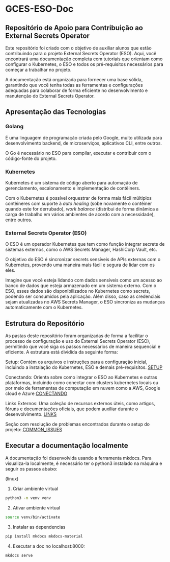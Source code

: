 # GCES-ESO-Doc

## Repositório de Apoio para Contribuição ao External Secrets Operator

Este repositório foi criado com o objetivo de auxiliar alunos que estão contribuindo para o projeto External Secrets Operator (ESO). Aqui, você encontrará uma documentação completa com tutoriais que orientam como configurar o Kubernetes, o ESO e todos os pré-requisitos necessários para começar a trabalhar no projeto.

A documentação está organizada para fornecer uma base sólida, garantindo que você tenha todas as ferramentas e configurações adequadas para colaborar de forma eficiente no desenvolvimento e manutenção do External Secrets Operator.

## Apresentação das Tecnologias

### Golang

É uma linguagem de programação criada pelo Google, muito utilizada para desenvolvimento backend, de microserviços, aplicativos CLI, entre outros.

O Go é necessário no ESO para compilar, executar e contribuir com o código-fonte do projeto.

### Kubernetes

Kubernetes é um sistema de código aberto para automação de gerenciamento, escalonamento e implementação de contêiners.

Com o Kubernetes é possível orquestrar de forma mais fácil múltiplos contêineres com suporte à _auto healing_ (sobe novamente o contêiner quando este for derrubado), _work balance_ (distribui de forma dinâmica a carga de trabalho em vários ambientes de acordo com a necessidade), entre outros.

### External Secrets Operator (ESO)

O ESO é um operador Kubernetes que tem como função integrar secrets de sistemas externos, como o AWS Secrets Manager, HashiCorp Vault, etc. 

O objetivo do ESO é sincronizar secrets sensíveis de APIs externas com o Kubernetes, provendo uma maneira mais fácil e segura de lidar com os eles.

Imagine que você esteja lidando com dados sensíveis como um acesso ao banco de dados que esteja armazenado em um sistema externo. Com o ESO, esses dados são disponibilizados no Kubernetes como secrets, podendo ser consumidos pela aplicação. Além disso, caso as credenciais sejam atualizadas no AWS Secrets Manager, o ESO sincroniza as mudanças automaticamente com o Kubernetes.

## Estrutura do Repositório

As pastas deste repositório foram organizadas de forma a facilitar o processo de configuração e uso do External Secrets Operator (ESO), permitindo que você siga os passos necessários de maneira sequencial e eficiente. A estrutura está dividida da seguinte forma:

Setup: Contém os arquivos e instruções para a configuração inicial, incluindo a instalação do Kubernetes, ESO e demais pré-requisitos.
[SETUP](https://github.com/FGA-GCES/ESO-Documentacao/tree/main/docs/1-Setup)

Conectando: Orienta sobre como integrar o ESO ao Kubernetes e outras plataformas, incluindo como conectar com clusters kubernetes locais ou por meio de ferramentas de computação em nuvem como a AWS, Google cloud e Azure
[CONECTANDO](https://github.com/FGA-GCES/ESO-Documentacao/tree/main/docs/2-Conectando)

Links Externos: Uma coleção de recursos externos úteis, como artigos, fóruns e documentações oficiais, que podem auxiliar durante o desenvolvimento.
[LINKS](https://github.com/FGA-GCES/ESO-Documentacao/tree/main/docs/3-Links)

Seção com resolução de problemas encontrados durante o setup do projeto:
[COMMON_ISSUES](https://github.com/FGA-GCES/ESO-Documentacao/tree/main/docs/4-Common_issues)

## Executar a documentação localmente

A documentação foi desenvolvida usando a ferramenta mkdocs. Para visualiza-la localmente, é necessário ter o python3 instalado na máquina e seguir os passos abaixo:

(linux)

1. Criar ambiente virtual

```bash
python3 -m venv venv
```

2. Ativar ambiente virtual

```bash
source venv/bin/activate
```

3. Instalar as dependencias

```bash
pip install mkdocs mkdocs-material
```

4. Executar a doc no localhost:8000:

```bash
mkdocs serve
```
